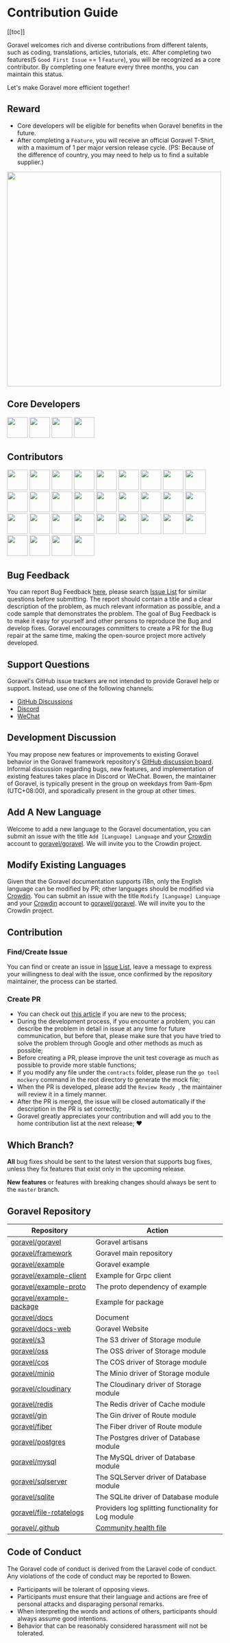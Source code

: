 # Contribution Guide

[[toc]]

Goravel welcomes rich and diverse contributions from different talents, such as coding, translations, articles, tutorials, etc. After completing two features(5 `Good First Issue` == 1 `Feature`), you will be recognized as a core contributor. By completing one feature every three months, you can maintain this status.

Let's make Goravel more efficient together!

## Reward

- Core developers will be eligible for benefits when Goravel benefits in the future.
- After completing a `Feature`, you will receive an official Goravel T-Shirt, with a maximum of 1 per major version release cycle. (PS: Because of the difference of country, you may need to help us to find a suitable supplier.)

<p align="left"><img src="/t-shirt.jpg" width="500"></p>

## Core Developers

<div class="flex flex-wrap gap-2 mt-5" :class="$style.contributors">
<a href="https://github.com/hwbrzzl" target="_blank"><img src="https://avatars.githubusercontent.com/u/24771476?v=4" width="48" height="48"></a>
<a href="https://github.com/DevHaoZi" target="_blank"><img src="https://avatars.githubusercontent.com/u/115467771?v=4" width="48" height="48"></a>
<a href="https://github.com/kkumar-gcc" target="_blank"><img src="https://avatars.githubusercontent.com/u/84431594?v=4" width="48" height="48"></a>
<a href="https://github.com/almas-x" target="_blank"><img src="https://avatars.githubusercontent.com/u/9382335?v=4" width="48" height="48"></a>
</div>

## Contributors

<div class="flex flex-wrap gap-2 mt-5" :class="$style.contributors">
<a href="https://github.com/merouanekhalili" target="_blank"><img src="https://avatars.githubusercontent.com/u/1122628?v=4" width="48" height="48"></a>
<a href="https://github.com/hongyukeji" target="_blank"><img src="https://avatars.githubusercontent.com/u/23145983?v=4" width="48" height="48"></a>
<a href="https://github.com/sidshrivastav" target="_blank"><img src="https://avatars.githubusercontent.com/u/28773690?v=4" width="48" height="48"></a>
<a href="https://github.com/Juneezee" target="_blank"><img src="https://avatars.githubusercontent.com/u/20135478?v=4" width="48" height="48"></a>
<a href="https://github.com/dragoonchang" target="_blank"><img src="https://avatars.githubusercontent.com/u/1432336?v=4" width="48" height="48"></a>
<a href="https://github.com/dhanusaputra" target="_blank"><img src="https://avatars.githubusercontent.com/u/35093673?v=4" width="48" height="48"></a>
<a href="https://github.com/mauri870" target="_blank"><img src="https://avatars.githubusercontent.com/u/10168637?v=4" width="48" height="48"></a>
<a href="https://github.com/Marian0" target="_blank"><img src="https://avatars.githubusercontent.com/u/624592?v=4" width="48" height="48"></a>
<a href="https://github.com/ahmed3mar" target="_blank"><img src="https://avatars.githubusercontent.com/u/12982325?v=4" width="48" height="48"></a>
<a href="https://github.com/flc1125" target="_blank"><img src="https://avatars.githubusercontent.com/u/14297703?v=4" width="48" height="48"></a>
<a href="https://github.com/zzpwestlife" target="_blank"><img src="https://avatars.githubusercontent.com/u/12382180?v=4" width="48" height="48"></a>
<a href="https://github.com/juantarrel" target="_blank"><img src="https://avatars.githubusercontent.com/u/7213379?v=4" width="48" height="48"></a>
<a href="https://github.com/Kamandlou" target="_blank"><img src="https://avatars.githubusercontent.com/u/77993374?v=4" width="48" height="48"></a>
<a href="https://github.com/livghit" target="_blank"><img src="https://avatars.githubusercontent.com/u/108449432?v=4" width="48" height="48"></a>
<a href="https://github.com/jeff87218" target="_blank"><img src="https://avatars.githubusercontent.com/u/29706585?v=4" width="48" height="48"></a>
<a href="https://github.com/shayan-yousefi" target="_blank"><img src="https://avatars.githubusercontent.com/u/19957980?v=4" width="48" height="48"></a>
<a href="https://github.com/zxdstyle" target="_blank"><img src="https://avatars.githubusercontent.com/u/38398954?v=4" width="48" height="48"></a>
<a href="https://github.com/milwad-dev" target="_blank"><img src="https://avatars.githubusercontent.com/u/98118400?v=4" width="48" height="48"></a>
<a href="https://github.com/mdanialr" target="_blank"><img src="https://avatars.githubusercontent.com/u/48054961?v=4" width="48" height="48"></a>
<a href="https://github.com/KlassnayaAfrodita" target="_blank"><img src="https://avatars.githubusercontent.com/u/113383200?v=4" width="48" height="48"></a>
<a href="https://github.com/YlanzinhoY" target="_blank"><img src="https://avatars.githubusercontent.com/u/102574758?v=4" width="48" height="48"></a>
<a href="https://github.com/gouguoyin" target="_blank"><img src="https://avatars.githubusercontent.com/u/13517412?v=4" width="48" height="48"></a>
<a href="https://github.com/dzham" target="_blank"><img src="https://avatars.githubusercontent.com/u/10853451?v=4" width="48" height="48"></a>
<a href="https://github.com/praem90" target="_blank"><img src="https://avatars.githubusercontent.com/u/6235720?v=4" width="48" height="48"></a>
<a href="https://github.com/vendion" target="_blank"><img src="https://avatars.githubusercontent.com/u/145018?v=4" width="48" height="48"></a>
<a href="https://github.com/tzsk" target="_blank"><img src="https://avatars.githubusercontent.com/u/13273787?v=4" width="48" height="48"></a>
<a href="https://github.com/ycb1986" target="_blank"><img src="https://avatars.githubusercontent.com/u/12908032?v=4" width="48" height="48"></a>
<a href="https://github.com/BadJacky" target="_blank"><img src="https://avatars.githubusercontent.com/u/113529280?v=4" width="48" height="48"></a>
<a href="https://github.com/NiteshSingh17" target="_blank"><img src="https://avatars.githubusercontent.com/u/79739154?v=4" width="48" height="48"></a>
<a href="https://github.com/alfanzain" target="_blank"><img src="https://avatars.githubusercontent.com/u/4216529?v=4" width="48" height="48"></a>
<a href="https://github.com/oprudkyi" target="_blank"><img src="https://avatars.githubusercontent.com/u/3018472?v=4" width="48" height="48"></a>

</div>

## Bug Feedback

You can report Bug Feedback [here](https://github.com/goravel/goravel/issues/new?assignees=&labels=%E2%98%A2%EF%B8%8F+Bug%2Cbug&projects=&template=bug_report.yml&title=%F0%9F%90%9B+%5BBug%5D+), please search [Issue List](https://github.com/goravel/goravel/issues?q=is%3Aissue) for similar questions before submitting. The report should contain a title and a clear description of the problem, as much relevant information as possible, and a code sample that demonstrates the problem. The goal of Bug Feedback is to make it easy for yourself and other persons to reproduce the Bug and develop fixes. Goravel encourages committers to create a PR for the Bug repair at the same time, making the open-source project more actively developed.

## Support Questions

Goravel's GitHub issue trackers are not intended to provide Goravel help or support. Instead, use one of the following channels:

- [GitHub Discussions](https://github.com/goravel/goravel/discussions)
- [Discord](https://github.com/goravel/goravel/tree/master#group)
- [WeChat](https://github.com/goravel/goravel/blob/master/README_zh.md#%E7%BE%A4%E7%BB%84)

## Development Discussion

You may propose new features or improvements to existing Goravel behavior in the Goravel framework repository's [GitHub discussion board](https://github.com/goravel/goravel/discussions). Informal discussion regarding bugs, new features, and implementation of existing features takes place in Discord or WeChat. Bowen, the maintainer of Goravel, is typically present in the group on weekdays from 9am-6pm (UTC+08:00), and sporadically present in the group at other times.

## Add A New Language

Welcome to add a new language to the Goravel documentation, you can submit an issue with the title `Add [Language] Language` and your [Crowdin](https://crowdin.com/) account to [goravel/goravel](https://github.com/goravel/goravel/issues/new). We will invite you to the Crowdin project.

## Modify Existing Languages

Given that the Goravel documentation supports i18n, only the English language can be modified by PR; other languages should be modified via [Crowdin](https://crowdin.com/). You can submit an issue with the title `Modify [Language] Language` and your [Crowdin](https://crowdin.com/) account to [goravel/goravel](https://github.com/goravel/goravel/issues/new). We will invite you to the Crowdin project.

## Contribution

### Find/Create Issue

You can find or create an issue in [Issue List](https://github.com/goravel/goravel/issues), leave a message to express your willingness to deal with the issue, once confirmed by the repository maintainer, the process can be started.

### Create PR

- You can check out [this article](https://docs.github.com/en/get-started/quickstart/contributing-to-projects) if you are new to the process;
- During the development process, if you encounter a problem, you can describe the problem in detail in issue at any time for future communication, but before that, please make sure that you have tried to solve the problem through Google and other methods as much as possible;
- Before creating a PR, please improve the unit test coverage as much as possible to provide more stable functions;
- If you modify any file under the `contracts` folder, please run the `go tool mockery` command in the root directory to generate the mock file;
- When the PR is developed, please add the `Review Ready `, the maintainer will review it in a timely manner.
- After the PR is merged, the issue will be closed automatically if the description in the PR is set correctly;
- Goravel greatly appreciates your contribution and will add you to the home contribution list at the next release; ❤️

## Which Branch?

**All** bug fixes should be sent to the latest version that supports bug fixes, unless they fix features that exist only in the upcoming release.

**New features** or features with breaking changes should always be sent to the `master` branch.

## Goravel Repository

| Repository                                                            | Action                                                                                                                                                     |
| --------------------------------------------------------------------- | ---------------------------------------------------------------------------------------------------------------------------------------------------------- |
| [goravel/goravel](https://github.com/goravel/goravel)                 | Goravel artisans                                                                                                                                           |
| [goravel/framework](https://github.com/goravel/framework)             | Goravel main repository                                                                                                                                    |
| [goravel/example](https://github.com/goravel/example)                 | Goravel example                                                                                                                                            |
| [goravel/example-client](https://github.com/goravel/example-client)   | Example for Grpc client                                                                                                                                    |
| [goravel/example-proto](https://github.com/goravel/example-proto)     | The proto dependency of example                                                                                                                            |
| [goravel/example-package](https://github.com/goravel/example-package) | Example for package                                                                                                                                        |
| [goravel/docs](https://github.com/goravel/docs)                       | Document                                                                                                                                                   |
| [goravel/docs-web](https://github.com/goravel/docs-web)               | Goravel Website                                                                                                                                            |
| [goravel/s3](https://github.com/goravel/s3)                           | The S3 driver of Storage module                                                                                                                            |
| [goravel/oss](https://github.com/goravel/oss)                         | The OSS driver of Storage module                                                                                                                           |
| [goravel/cos](https://github.com/goravel/cos)                         | The COS driver of Storage module                                                                                                                           |
| [goravel/minio](https://github.com/goravel/minio)                     | The Minio driver of Storage module                                                                                                                         |
| [goravel/cloudinary](https://github.com/goravel/cloudinary)           | The Cloudinary driver of Storage module                                                                                                                    |
| [goravel/redis](https://github.com/goravel/redis)                     | The Redis driver of Cache module                                                                                                                           |
| [goravel/gin](https://github.com/goravel/gin)                         | The Gin driver of Route module                                                                                                                             |
| [goravel/fiber](https://github.com/goravel/fiber)                     | The Fiber driver of Route module                                                                                                                           |
| [goravel/postgres](https://github.com/goravel/postgres)               | The Postgres driver of Database module                                                                                                                     |
| [goravel/mysql](https://github.com/goravel/mysql)                     | The MySQL driver of Database module                                                                                                                        |
| [goravel/sqlserver](https://github.com/goravel/sqlserver)             | The SQLServer driver of Database module                                                                                                                    |
| [goravel/sqlite](https://github.com/goravel/sqlite)                   | The SQLite driver of Database module                                                                                                                       |
| [goravel/file-rotatelogs](https://github.com/goravel/file-rotatelogs) | Providers log splitting functionality for Log module                                                                                                       |
| [goravel/.github](https://github.com/goravel/.github)                 | [Community health file](https://docs.github.com/en/communities/setting-up-your-project-for-healthy-contributions/creating-a-default-community-health-file) |

## Code of Conduct

The Goravel code of conduct is derived from the Laravel code of conduct. Any violations of the code of conduct may be reported to Bowen.

- Participants will be tolerant of opposing views.
- Participants must ensure that their language and actions are free of personal attacks and disparaging personal remarks.
- When interpreting the words and actions of others, participants should always assume good intentions.
- Behavior that can be reasonably considered harassment will not be tolerated.

<style module>
.contributors {
  img {
    border-radius: 50%;
  }
}

</style>

